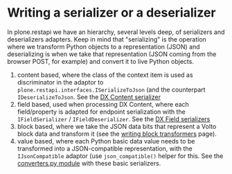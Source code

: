 # Writing a serializer or a deserializer

In plone.restapi we have an hierarchy, several levels deep, of serializers and
deserializers adapters. Keep in mind that "serializing" is the operation where
we transform Python objects to a representation (JSON) and deserializing is
when we take that representation (JSON coming from the browser POST, for
example) and convert it to live Python objects.

1. content based, where the class of the context item is used as discriminator
  in the adaptor to `plone.restapi.interfaces.ISerializeToJson` (and the
  counterpart `IDeserializeToJson`. See the [DX Content serializer][1]
2. field based, used when processing DX Content, where each field/property is
  adapted for endpoint serialization with the `IFieldSerializer`
  / `IFieldDeserializer`. See the [DX Field serializers][2]
3. block based, where we take the JSON data bits that represent a Volto block
  data and transform it (see the [writing block transformers](./writing-block-transformers) page).
4. value based, where each Python basic data value needs to be transformed into
  a JSON-compatible representation, with the `IJsonCompatible` adaptor (use
  `json_compatible()` helper for this. See the [converters.py module][3] with
  these basic serializers.


[1]: https://github.com/plone/plone.restapi/blob/f5758140d49abdb602cbd3198626fd66871e9b1a/src/plone/restapi/serializer/dxcontent.py
[2]: https://github.com/plone/plone.restapi/blob/f5758140d49abdb602cbd3198626fd66871e9b1a/src/plone/restapi/serializer/dxfields.py
[3]: https://github.com/plone/plone.restapi/blob/f5758140d49abdb602cbd3198626fd66871e9b1a/src/plone/restapi/serializer/converters.py
